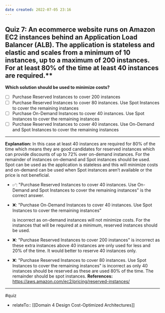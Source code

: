 ```yaml
---
date created: 2022-07-05 23:16
---
```


## Quiz 7: An ecommerce website runs on Amazon EC2 instances behind an Application Load Balancer (ALB). The application is stateless and elastic and scales from a minimum of 10 instances, up to a maximum of 200 instances. For at least 80% of the time at least 40 instances are required.**

**Which solution should be used to minimize costs?**

- [ ] Purchase Reserved Instances to cover 200 instances
- [ ] Purchase Reserved Instances to cover 80 instances. Use Spot Instances to cover the remaining instances
- [ ] Purchase On-Demand Instances to cover 40 instances. Use Spot Instances to cover the remaining instances
- [ ] Purchase Reserved Instances to cover 40 instances. Use On-Demand and Spot Instances to cover the remaining instances

---

**Explanation:**
In this case at least 40 instances are required for 80% of the time which means they are good candidates for reserved instances which can provide discounts of up to 72% over on-demand instances. For the remainder of instances on-demand and Spot instances should be used. Spot can be used as the application is stateless and this will minimize costs and on-demand can be used when Spot instances aren’t available or the price is not beneficial.

- ✅: "Purchase Reserved Instances to cover 40 instances. Use On-Demand and Spot Instances to cover the remaining instances" is the correct answer.
- ❌: "Purchase On-Demand Instances to cover 40 instances. Use Spot Instances to cover the remaining instances"

  is incorrect as on-demand instances will not minimize costs. For the instances that will be required at a minimum, reserved instances should be used.
- ❌: "Purchase Reserved Instances to cover 200 instances" is incorrect as these extra instances above 40 instances are only used for less and 20% of the time. It would better to reserve 40 instances only.
- ❌: "Purchase Reserved Instances to cover 80 instances. Use Spot Instances to cover the remaining instances"  is incorrect as only 40 instances should be reserved as these are used 80% of the time. The remainder should be spot instances.
  **References:**
  <https://aws.amazon.com/ec2/pricing/reserved-instances/>

---- 
#quiz 
- relateTo:: [[Domain 4 Design Cost-Optimized Architectures]]